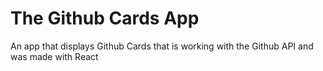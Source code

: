 # The Github Cards App

An app that displays Github Cards that is working with the Github API and was made with React
